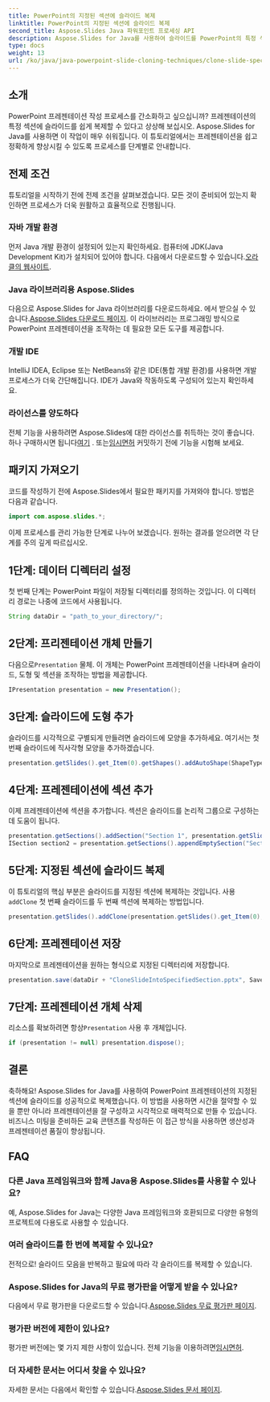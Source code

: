 ```yaml
---
title: PowerPoint의 지정된 섹션에 슬라이드 복제
linktitle: PowerPoint의 지정된 섹션에 슬라이드 복제
second_title: Aspose.Slides Java 파워포인트 프로세싱 API
description: Aspose.Slides for Java를 사용하여 슬라이드를 PowerPoint의 특정 섹션으로 쉽게 복제할 수 있습니다. 이 단계별 가이드를 통해 프레젠테이션을 향상해 보세요.
type: docs
weight: 13
url: /ko/java/java-powerpoint-slide-cloning-techniques/clone-slide-specified-section-powerpoint/
---
```

## 소개
PowerPoint 프레젠테이션 작성 프로세스를 간소화하고 싶으십니까? 프레젠테이션의 특정 섹션에 슬라이드를 쉽게 복제할 수 있다고 상상해 보십시오. Aspose.Slides for Java를 사용하면 이 작업이 매우 쉬워집니다. 이 튜토리얼에서는 프레젠테이션을 쉽고 정확하게 향상시킬 수 있도록 프로세스를 단계별로 안내합니다.
## 전제 조건
튜토리얼을 시작하기 전에 전제 조건을 살펴보겠습니다. 모든 것이 준비되어 있는지 확인하면 프로세스가 더욱 원활하고 효율적으로 진행됩니다.
### 자바 개발 환경
먼저 Java 개발 환경이 설정되어 있는지 확인하세요. 컴퓨터에 JDK(Java Development Kit)가 설치되어 있어야 합니다. 다음에서 다운로드할 수 있습니다.[오라클의 웹사이트](https://www.oracle.com/java/technologies/javase-downloads.html).
### Java 라이브러리용 Aspose.Slides
 다음으로 Aspose.Slides for Java 라이브러리를 다운로드하세요. 에서 받으실 수 있습니다.[Aspose.Slides 다운로드 페이지](https://releases.aspose.com/slides/java/). 이 라이브러리는 프로그래밍 방식으로 PowerPoint 프레젠테이션을 조작하는 데 필요한 모든 도구를 제공합니다.
### 개발 IDE
IntelliJ IDEA, Eclipse 또는 NetBeans와 같은 IDE(통합 개발 환경)를 사용하면 개발 프로세스가 더욱 간단해집니다. IDE가 Java와 작동하도록 구성되어 있는지 확인하세요.
### 라이선스를 양도하다
 전체 기능을 사용하려면 Aspose.Slides에 대한 라이선스를 취득하는 것이 좋습니다. 하나 구매하시면 됩니다[여기](https://purchase.aspose.com/buy) . 또는[임시면허](https://purchase.aspose.com/temporary-license/) 커밋하기 전에 기능을 시험해 보세요.
## 패키지 가져오기
코드를 작성하기 전에 Aspose.Slides에서 필요한 패키지를 가져와야 합니다. 방법은 다음과 같습니다.
```java
import com.aspose.slides.*;

```
이제 프로세스를 관리 가능한 단계로 나누어 보겠습니다. 원하는 결과를 얻으려면 각 단계를 주의 깊게 따르십시오.
## 1단계: 데이터 디렉터리 설정
첫 번째 단계는 PowerPoint 파일이 저장될 디렉터리를 정의하는 것입니다. 이 디렉터리 경로는 나중에 코드에서 사용됩니다.
```java
String dataDir = "path_to_your_directory/";
```
## 2단계: 프리젠테이션 개체 만들기
 다음으로`Presentation` 물체. 이 개체는 PowerPoint 프레젠테이션을 나타내며 슬라이드, 도형 및 섹션을 조작하는 방법을 제공합니다.
```java
IPresentation presentation = new Presentation();
```
## 3단계: 슬라이드에 도형 추가
슬라이드를 시각적으로 구별되게 만들려면 슬라이드에 모양을 추가하세요. 여기서는 첫 번째 슬라이드에 직사각형 모양을 추가하겠습니다.
```java
presentation.getSlides().get_Item(0).getShapes().addAutoShape(ShapeType.Rectangle, 200, 50, 300, 100);
```
## 4단계: 프레젠테이션에 섹션 추가
이제 프레젠테이션에 섹션을 추가합니다. 섹션은 슬라이드를 논리적 그룹으로 구성하는 데 도움이 됩니다.
```java
presentation.getSections().addSection("Section 1", presentation.getSlides().get_Item(0));
ISection section2 = presentation.getSections().appendEmptySection("Section 2");
```
## 5단계: 지정된 섹션에 슬라이드 복제
 이 튜토리얼의 핵심 부분은 슬라이드를 지정된 섹션에 복제하는 것입니다. 사용`addClone` 첫 번째 슬라이드를 두 번째 섹션에 복제하는 방법입니다.
```java
presentation.getSlides().addClone(presentation.getSlides().get_Item(0), section2);
```
## 6단계: 프레젠테이션 저장
마지막으로 프레젠테이션을 원하는 형식으로 지정된 디렉터리에 저장합니다.
```java
presentation.save(dataDir + "CloneSlideIntoSpecifiedSection.pptx", SaveFormat.Pptx);
```
## 7단계: 프레젠테이션 개체 삭제
 리소스를 확보하려면 항상`Presentation` 사용 후 개체입니다.
```java
if (presentation != null) presentation.dispose();
```
## 결론
축하해요! Aspose.Slides for Java를 사용하여 PowerPoint 프레젠테이션의 지정된 섹션에 슬라이드를 성공적으로 복제했습니다. 이 방법을 사용하면 시간을 절약할 수 있을 뿐만 아니라 프레젠테이션을 잘 구성하고 시각적으로 매력적으로 만들 수 있습니다. 
비즈니스 미팅을 준비하든 교육 콘텐츠를 작성하든 이 접근 방식을 사용하면 생산성과 프레젠테이션 품질이 향상됩니다.
## FAQ
### 다른 Java 프레임워크와 함께 Java용 Aspose.Slides를 사용할 수 있나요?
예, Aspose.Slides for Java는 다양한 Java 프레임워크와 호환되므로 다양한 유형의 프로젝트에 다용도로 사용할 수 있습니다.
### 여러 슬라이드를 한 번에 복제할 수 있나요?
전적으로! 슬라이드 모음을 반복하고 필요에 따라 각 슬라이드를 복제할 수 있습니다.
### Aspose.Slides for Java의 무료 평가판을 어떻게 받을 수 있나요?
 다음에서 무료 평가판을 다운로드할 수 있습니다.[Aspose.Slides 무료 평가판 페이지](https://releases.aspose.com/).
### 평가판 버전에 제한이 있나요?
 평가판 버전에는 몇 가지 제한 사항이 있습니다. 전체 기능을 이용하려면[임시면허](https://purchase.aspose.com/temporary-license/).
### 더 자세한 문서는 어디서 찾을 수 있나요?
 자세한 문서는 다음에서 확인할 수 있습니다.[Aspose.Slides 문서 페이지](https://reference.aspose.com/slides/java/).